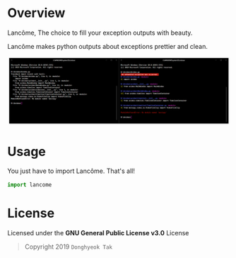 # Overview
Lancôme, The choice to fill your exception outputs with beauty.

Lancôme makes python outputs about exceptions prettier and clean.

![Example](./docs/beforeafter.png)

# Usage
You just have to import Lancôme. That's all!

```python
import lancome
```

# License
Licensed under the **GNU General Public License v3.0** License

> Copyright 2019 `Donghyeok Tak`

